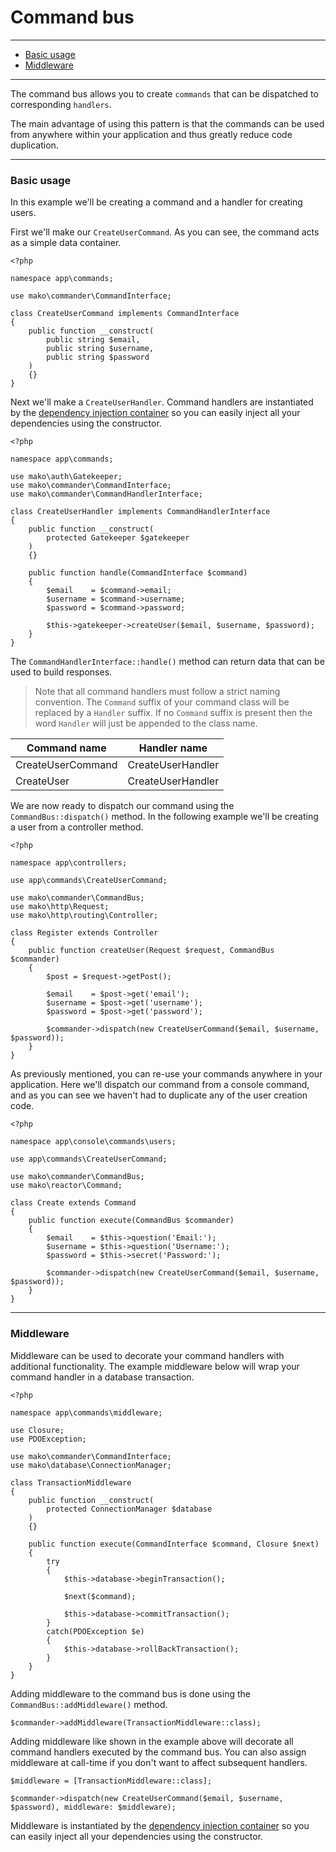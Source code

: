 # Command bus

--------------------------------------------------------

* [Basic usage](#basic_usage)
* [Middleware](#middleware)

--------------------------------------------------------

The command bus allows you to create `commands` that can be dispatched to corresponding `handlers`.

The main advantage of using this pattern is that the commands can be used from anywhere within your application and thus greatly reduce code duplication.

--------------------------------------------------------

<a id="basic_usage"></a>

### Basic usage

In this example we'll be creating a command and a handler for creating users.

First we'll make our `CreateUserCommand`. As you can see, the command acts as a simple data container.

```
<?php

namespace app\commands;

use mako\commander\CommandInterface;

class CreateUserCommand implements CommandInterface
{
	public function __construct(
		public string $email, 
		public string $username, 
		public string $password
	)
	{}
}
```

Next we'll make a `CreateUserHandler`. Command handlers are instantiated by the [dependency injection container](:base_url:/docs/:version:/getting-started:dependency-injection) so you can easily inject all your dependencies using the constructor.

```
<?php

namespace app\commands;

use mako\auth\Gatekeeper;
use mako\commander\CommandInterface;
use mako\commander\CommandHandlerInterface;

class CreateUserHandler implements CommandHandlerInterface
{
	public function __construct(
		protected Gatekeeper $gatekeeper
	)
	{}

	public function handle(CommandInterface $command)
	{
		$email    = $command->email;
		$username = $command->username;
		$password = $command->password;

		$this->gatekeeper->createUser($email, $username, $password);
	}
}
```

The `CommandHandlerInterface::handle()` method can return data that can be used to build responses.

> Note that all command handlers must follow a strict naming convention. The `Command` suffix of your command class will be replaced by a `Handler` suffix. If no `Command` suffix is present then the word `Handler` will just be appended to the class name.

| Command name      | Handler name      |
|-------------------|-------------------|
| CreateUserCommand | CreateUserHandler |
| CreateUser        | CreateUserHandler |

We are now ready to dispatch our command using the `CommandBus::dispatch()` method. In the following example we'll be creating a user from a controller method.

```
<?php

namespace app\controllers;

use app\commands\CreateUserCommand;

use mako\commander\CommandBus;
use mako\http\Request;
use mako\http\routing\Controller;

class Register extends Controller
{
	public function createUser(Request $request, CommandBus $commander)
	{
		$post = $request->getPost();

		$email    = $post->get('email');
		$username = $post->get('username');
		$password = $post->get('password');

		$commander->dispatch(new CreateUserCommand($email, $username, $password));
	}
}
```

As previously mentioned, you can re-use your commands anywhere in your application. Here we'll dispatch our command from a console command, and as you can see we haven't had to duplicate any of the user creation code.

```
<?php

namespace app\console\commands\users;

use app\commands\CreateUserCommand;

use mako\commander\CommandBus;
use mako\reactor\Command;

class Create extends Command
{
	public function execute(CommandBus $commander)
	{
		$email    = $this->question('Email:');
		$username = $this->question('Username:');
		$password = $this->secret('Password:');

		$commander->dispatch(new CreateUserCommand($email, $username, $password));
	}
}
```

--------------------------------------------------------

<a id="middleware"></a>

### Middleware

Middleware can be used to decorate your command handlers with additional functionality. The example middleware below will wrap your command handler in a database transaction.

```
<?php

namespace app\commands\middleware;

use Closure;
use PDOException;

use mako\commander\CommandInterface;
use mako\database\ConnectionManager;

class TransactionMiddleware
{
	public function __construct(
		protected ConnectionManager $database
	)
	{}

	public function execute(CommandInterface $command, Closure $next)
	{
		try
		{
			$this->database->beginTransaction();

			$next($command);

			$this->database->commitTransaction();
		}
		catch(PDOException $e)
		{
			$this->database->rollBackTransaction();
		}
	}
}
```

Adding middleware to the command bus is done using the `CommandBus::addMiddleware()` method.

```
$commander->addMiddleware(TransactionMiddleware::class);
```

Adding middleware like shown in the example above will decorate all command handlers executed by the command bus. You can also assign middleware at call-time if you don't want to affect subsequent handlers.

```
$middleware = [TransactionMiddleware::class];

$commander->dispatch(new CreateUserCommand($email, $username, $password), middleware: $middleware);
```

Middleware is instantiated by the [dependency injection container](:base_url:/docs/:version:/getting-started:dependency-injection) so you can easily inject all your dependencies using the constructor.
